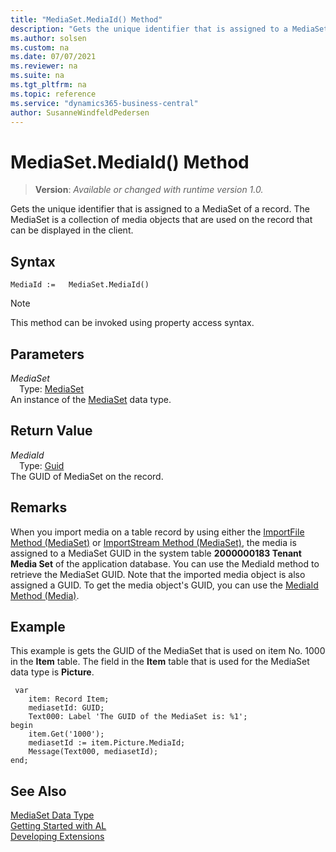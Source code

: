```yaml
---
title: "MediaSet.MediaId() Method"
description: "Gets the unique identifier that is assigned to a MediaSet of a record."
ms.author: solsen
ms.custom: na
ms.date: 07/07/2021
ms.reviewer: na
ms.suite: na
ms.tgt_pltfrm: na
ms.topic: reference
ms.service: "dynamics365-business-central"
author: SusanneWindfeldPedersen
---
```

[//]: # (START>DO_NOT_EDIT)
[//]: # (IMPORTANT:Do not edit any of the content between here and the END>DO_NOT_EDIT.)
[//]: # (Any modifications should be made in the .xml files in the ModernDev repo.)
# MediaSet.MediaId() Method
> **Version**: _Available or changed with runtime version 1.0._

Gets the unique identifier that is assigned to a MediaSet of a record. The MediaSet is a collection of media objects that are used on the record that can be displayed in the client.


## Syntax
```AL
MediaId :=   MediaSet.MediaId()
```
> [!NOTE]
> This method can be invoked using property access syntax.

## Parameters
*MediaSet*  
&emsp;Type: [MediaSet](mediaset-data-type.md)  
An instance of the [MediaSet](mediaset-data-type.md) data type.  

## Return Value
*MediaId*  
&emsp;Type: [Guid](../guid/guid-data-type.md)  
The GUID of MediaSet on the record.


[//]: # (IMPORTANT: END>DO_NOT_EDIT)

## Remarks  
When you import media on a table record by using either the [ImportFile Method \(MediaSet\)](../../methods-auto/mediaset/mediaset-importfile-method.md) or [ImportStream Method \(MediaSet\)](../../methods-auto/mediaset/mediaset-importstream-method.md), the media is assigned to a MediaSet GUID in the system table **2000000183 Tenant Media Set** of the application database. You can use the MediaId method to retrieve the MediaSet GUID. Note that the imported media object is also assigned a GUID. To get the media object's GUID, you can use the [MediaId Method \(Media\)](../../methods-auto/media/media-mediaid-method.md).  

## Example  
This example is gets the GUID of the MediaSet that is used on item No. 1000 in the **Item** table. The field in the **Item** table that is used for the MediaSet data type is **Picture**.  

```al
 var
    item: Record Item;
    mediasetId: GUID;
    Text000: Label 'The GUID of the MediaSet is: %1';
begin
    item.Get('1000');  
    mediasetId := item.Picture.MediaId;  
    Message(Text000, mediasetId);  
end;
``` 

## See Also
[MediaSet Data Type](mediaset-data-type.md)  
[Getting Started with AL](../../devenv-get-started.md)  
[Developing Extensions](../../devenv-dev-overview.md)